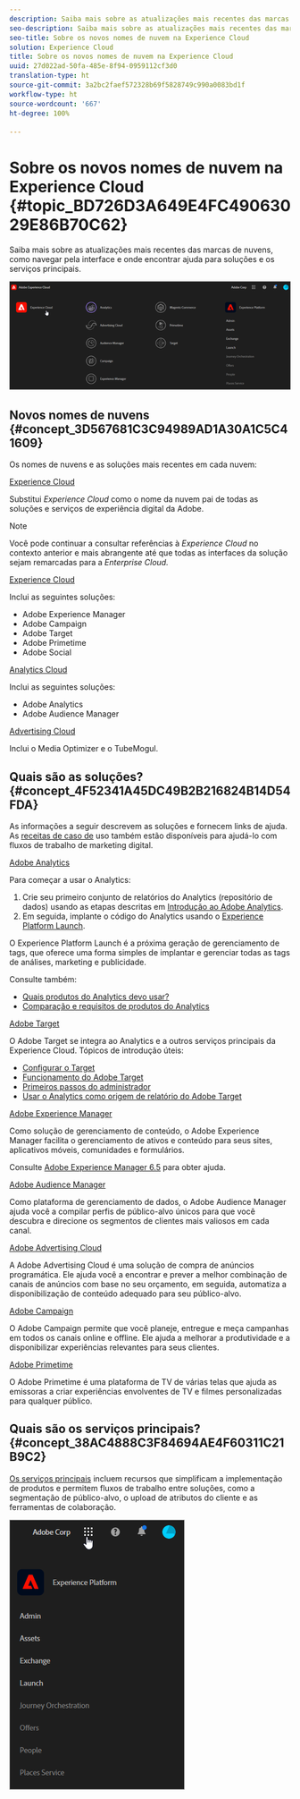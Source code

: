 ```yaml
---
description: Saiba mais sobre as atualizações mais recentes das marcas de nuvens, como navegar pela interface e onde encontrar ajuda para soluções e os serviços principais.
seo-description: Saiba mais sobre as atualizações mais recentes das marcas de nuvens, como navegar pela interface e onde encontrar ajuda para soluções e os serviços principais.
seo-title: Sobre os novos nomes de nuvem na Experience Cloud
solution: Experience Cloud
title: Sobre os novos nomes de nuvem na Experience Cloud
uuid: 27d022ad-50fa-485e-8f94-0959112cf3d0
translation-type: ht
source-git-commit: 3a2bc2faef572328b69f5828749c990a0083bd1f
workflow-type: ht
source-wordcount: '667'
ht-degree: 100%

---
```



# Sobre os novos nomes de nuvem na Experience Cloud {#topic_BD726D3A649E4FC49063029E86B70C62}

Saiba mais sobre as atualizações mais recentes das marcas de nuvens, como navegar pela interface e onde encontrar ajuda para soluções e os serviços principais.

![](assets/cloud-pulldown.png)

## Novos nomes de nuvens {#concept_3D567681C3C94989AD1A30A1C5C41609}

Os nomes de nuvens e as soluções mais recentes em cada nuvem:

[Experience Cloud](https://www.adobe.com/br/experience-cloud.html?promoid=FZPQZ2HS&amp;mv=other)

Substitui *Experience Cloud* como o nome da nuvem pai de todas as soluções e serviços de experiência digital da Adobe.

>[!NOTE]
>
>Você pode continuar a consultar referências à *Experience Cloud* no contexto anterior e mais abrangente até que todas as interfaces da solução sejam remarcadas para a *Enterprise Cloud.*

[Experience Cloud](https://www.adobe.com/br/marketing-cloud.html)

Inclui as seguintes soluções:

* Adobe Experience Manager
* Adobe Campaign
* Adobe Target
* Adobe Primetime
* Adobe Social

[Analytics Cloud](https://www.adobe.com/br/data-analytics-cloud.html)

Inclui as seguintes soluções:

* Adobe Analytics
* Adobe Audience Manager

[Advertising Cloud](https://www.adobe.com/br/advertising-cloud.html)

Inclui o Media Optimizer e o TubeMogul.

## Quais são as soluções? {#concept_4F52341A45DC49B2B216824B14D54FDA}

As informações a seguir descrevem as soluções e fornecem links de ajuda. As [receitas de caso de](https://helpx.adobe.com/marketing-cloud/how-to/use-cases.html) uso também estão disponíveis para ajudá-lo com fluxos de trabalho de marketing digital.

[Adobe Analytics](https://docs.adobe.com/content/help/pt-BR/analytics/landing/home.html)

Para começar a usar o Analytics:

1. Crie seu primeiro conjunto de relatórios do Analytics (repositório de dados) usando as etapas descritas em [Introdução ao Adobe Analytics](https://docs.adobe.com/content/help/pt-BR/analytics/analyze/analysis-workspace/home.html).
1. Em seguida, implante o código do Analytics usando o [Experience Platform Launch](https://docs.adobe.com/content/help/pt-BR/launch/using/intro/get-started/quick-start.html).

O Experience Platform Launch é a próxima geração de gerenciamento de tags, que oferece uma forma simples de implantar e gerenciar todas as tags de análises, marketing e publicidade.

Consulte também:

* [Quais produtos do Analytics devo usar?](https://docs.adobe.com/content/help/pt-BR/analytics/admin/admin-overview/which-analytics-tool.html)
* [Comparação e requisitos de produtos do Analytics](https://docs.adobe.com/content/help/pt-BR/analytics/admin/admin-overview/analytics-product-comparison.html)

[Adobe Target](https://docs.adobe.com/content/help/pt-BR/target/using/target-home.html)

O Adobe Target se integra ao Analytics e a outros serviços principais da Experience Cloud. Tópicos de introdução úteis:

* [Configurar o Target](https://docs.adobe.com/content/help/pt-BR/target/using/administer/administrating-target.html)
* [Funcionamento do Adobe Target](https://docs.adobe.com/content/help/pt-BR/target/using/introduction/how-target-works.html)
* [Primeiros passos do administrador](https://docs.adobe.com/content/help/pt-BR/target/using/administer/start-target.html)
* [Usar o Analytics como origem de relatório do Adobe Target ](https://docs.adobe.com/content/help/pt-BR/target/using/integrate/a4t/a4t.html)

[Adobe Experience Manager](https://helpx.adobe.com/br/support/experience-manager/6-5.html)

Como solução de gerenciamento de conteúdo, o Adobe Experience Manager facilita o gerenciamento de ativos e conteúdo para seus sites, aplicativos móveis, comunidades e formulários.

Consulte [Adobe Experience Manager 6.5](https://helpx.adobe.com/br/support/experience-manager/6-5.html) para obter ajuda.

[Adobe Audience Manager](https://docs.adobe.com/content/help/pt-BR/audience-manager/user-guide/aam-home.html)

Como plataforma de gerenciamento de dados, o Adobe Audience Manager ajuda você a compilar perfis de público-alvo únicos para que você descubra e direcione os segmentos de clientes mais valiosos em cada canal.

[Adobe Advertising Cloud](https://docs.adobe.com/content/help/pt-BR/release-notes/experience-cloud/current.html#adcloud)

A Adobe Advertising Cloud é uma solução de compra de anúncios programática. Ele ajuda você a encontrar e prever a melhor combinação de canais de anúncios com base no seu orçamento, em seguida, automatiza a disponibilização de conteúdo adequado para seu público-alvo.

[Adobe Campaign](https://docs.adobe.com/content/help/en/campaign-standard/using/getting-started/about-adobe-campaign/campaign-orchestration.html)

O Adobe Campaign permite que você planeje, entregue e meça campanhas em todos os canais online e offline. Ele ajuda a melhorar a produtividade e a disponibilizar experiências relevantes para seus clientes.

[Adobe Primetime](https://helpx.adobe.com/br/support/primetime.html)

O Adobe Primetime é uma plataforma de TV de várias telas que ajuda as emissoras a criar experiências envolventes de TV e filmes personalizadas para qualquer público.

## Quais são os serviços principais? {#concept_38AC4888C3F84694AE4F60311C21B9C2}

[Os serviços principais](https://docs.adobe.com/content/help/pt-BR/core-services/interface/about-core-services/core-services-landing.html) incluem recursos que simplificam a implementação de produtos e permitem fluxos de trabalho entre soluções, como a segmentação de público-alvo, o upload de atributos do cliente e as ferramentas de colaboração.

![](assets/core-services.png)
